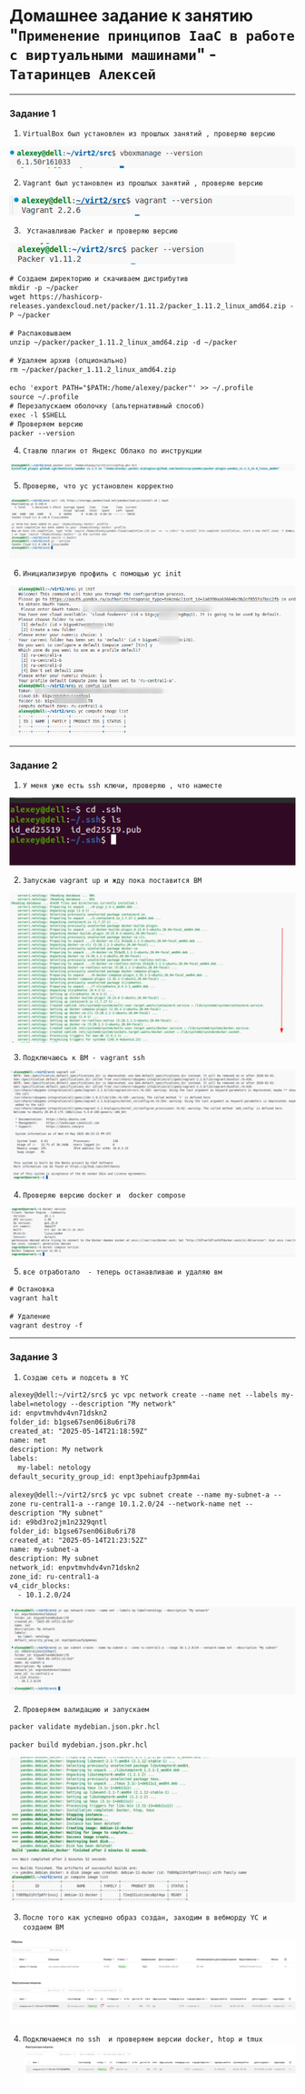 # Домашнее задание к занятию "`Применение принципов IaaC в работе с виртуальными машинами`" - `Татаринцев Алексей`

   ---

### Задание 1


1. `VirtualBox был установлен из прошлых занятий , проверяю версию`

![1](https://github.com/Foxbeerxxx/virt2/blob/main/img/img1.png)

2. `Vagrant был установлен из прошлых занятий , проверяю версию`

![2](https://github.com/Foxbeerxxx/virt2/blob/main/img/img2.png)

3. ` Устанавливаю Packer и проверяю версию`

![3](https://github.com/Foxbeerxxx/virt2/blob/main/img/img3.png)

```
# Создаем директорию и скачиваем дистрибутив
mkdir -p ~/packer
wget https://hashicorp-releases.yandexcloud.net/packer/1.11.2/packer_1.11.2_linux_amd64.zip -P ~/packer

# Распаковываем
unzip ~/packer/packer_1.11.2_linux_amd64.zip -d ~/packer

# Удаляем архив (опционально)
rm ~/packer/packer_1.11.2_linux_amd64.zip

echo 'export PATH="$PATH:/home/alexey/packer"' >> ~/.profile
source ~/.profile
# Перезапускаем оболочку (альтернативный способ)
exec -l $SHELL
# Проверяем версию
packer --version
```
4. `Ставлю плагин от Яндекс Облако по инструкции`

![4](https://github.com/Foxbeerxxx/virt2/blob/main/img/img4.png)

5. `Проверяю, что yc установлен корректно`

![5](https://github.com/Foxbeerxxx/virt2/blob/main/img/img5.png)

6. `Инициализирую профиль с помощью yc init`

![6](https://github.com/Foxbeerxxx/virt2/blob/main/img/img6.png)


---

### Задание 2



1. `У меня уже есть ssh ключи, проверяю , что наместе`

![61](https://github.com/Foxbeerxxx/virt2/blob/main/img/img61.png)

2. `Запускаю vagrant up и жду пока поставится ВМ`

![7](https://github.com/Foxbeerxxx/virt2/blob/main/img/img7.png)

3. `Подключаюсь к ВМ - vagrant ssh`

![8](https://github.com/Foxbeerxxx/virt2/blob/main/img/img8.png)

4. `Проверяю версию docker и  docker compose`

![9](https://github.com/Foxbeerxxx/virt2/blob/main/img/img9.png)


5. `все отработало  - теперь останавливаю и удаляю вм`

```
# Остановка
vagrant halt

# Удаление
vagrant destroy -f

```

---

### Задание 3


1. `Создаю сеть и подсеть в YC`

```
alexey@dell:~/virt2/src$ yc vpc network create --name net --labels my-label=netology --description "My network"
id: enpvtmvhdv4vn71dskn2
folder_id: b1gse67sen06i8u6ri78
created_at: "2025-05-14T21:18:59Z"
name: net
description: My network
labels:
  my-label: netology
default_security_group_id: enpt3pehiaufp3pmm4ai

alexey@dell:~/virt2/src$ yc vpc subnet create --name my-subnet-a --zone ru-central1-a --range 10.1.2.0/24 --network-name net --description "My subnet"
id: e9bd3ro2jm1n2329qntl
folder_id: b1gse67sen06i8u6ri78
created_at: "2025-05-14T21:23:52Z"
name: my-subnet-a
description: My subnet
network_id: enpvtmvhdv4vn71dskn2
zone_id: ru-central1-a
v4_cidr_blocks:
  - 10.1.2.0/24

```
![10](https://github.com/Foxbeerxxx/virt2/blob/main/img/img10.png)

2. `Проверяем валидацию и запускаем`
```
packer validate mydebian.json.pkr.hcl 

packer build mydebian.json.pkr.hcl
```
![11](https://github.com/Foxbeerxxx/virt2/blob/main/img/img11.png)

3. `После того как успешно образ создан, заходим в вебморду YC и создаем ВМ `

![111](https://github.com/Foxbeerxxx/virt2/blob/main/img/img111.png)
![112](https://github.com/Foxbeerxxx/virt2/blob/main/img/img112.png)

4. `Подключаемся по ssh  и проверяем версии docker, htop и tmux`
![112](https://github.com/Foxbeerxxx/virt2/blob/main/img/img112.png)

